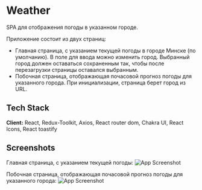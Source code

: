
# Weather

SPA для отображения погоды в указанном городе.

Приложение coстоит из двух страниц:

- Главная страница, с указанием текущей погоды в городе Минске (по умолчанию). В поле для ввода можно изменить город. Выбранный город должен оставаться сохраненным так, чтобы после перезагрузки страницы оставался выбранным.
- Побочная страница, отображающая почасовой прогноз погоды для указанного города. При инициализации, страница берет город из URL.


## Tech Stack

**Client:** React, Redux-Toolkit, Axios, React router dom, Chakra UI, React Icons, React toastify

## Screenshots

Главная страница, с указанием текущей погоды:
![App Screenshot](https://user-images.githubusercontent.com/109616298/222961501-c658125b-91b5-417f-a520-83ba53c7d18f.png)

Побочная страница, отображающая почасовой прогноз погоды для указанного города:
![App Screenshot](https://user-images.githubusercontent.com/109616298/222961585-a3bcac93-6191-4bc2-b764-efe41a153e82.png)
